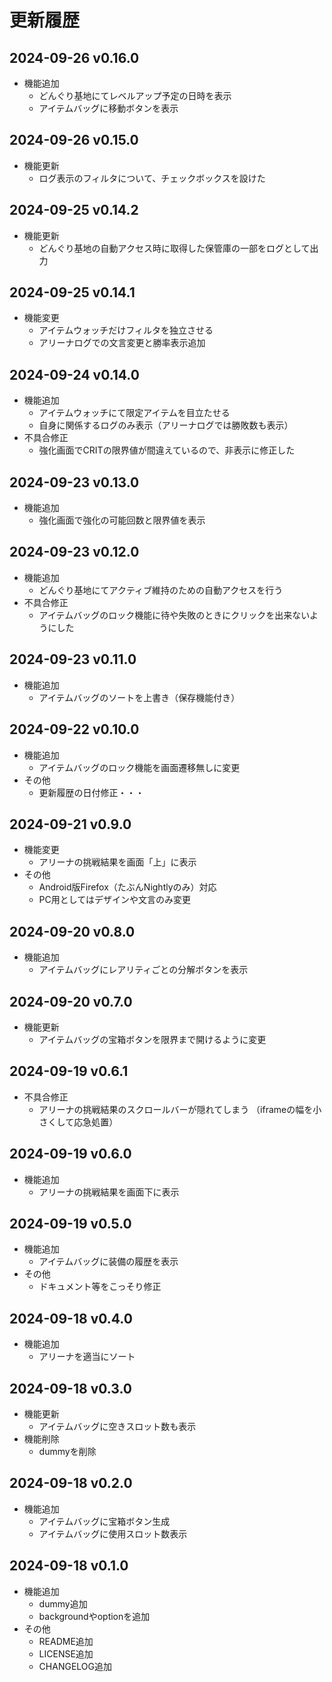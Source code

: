 # 更新履歴

## 2024-09-26 v0.16.0
* 機能追加
  - どんぐり基地にてレベルアップ予定の日時を表示
  - アイテムバッグに移動ボタンを表示

## 2024-09-26 v0.15.0
* 機能更新
  - ログ表示のフィルタについて、チェックボックスを設けた

## 2024-09-25 v0.14.2
* 機能更新
  - どんぐり基地の自動アクセス時に取得した保管庫の一部をログとして出力

## 2024-09-25 v0.14.1
* 機能変更
  - アイテムウォッチだけフィルタを独立させる
  - アリーナログでの文言変更と勝率表示追加

## 2024-09-24 v0.14.0
* 機能追加
  - アイテムウォッチにて限定アイテムを目立たせる
  - 自身に関係するログのみ表示（アリーナログでは勝敗数も表示）
* 不具合修正
  - 強化画面でCRITの限界値が間違えているので、非表示に修正した

## 2024-09-23 v0.13.0
* 機能追加
  - 強化画面で強化の可能回数と限界値を表示

## 2024-09-23 v0.12.0
* 機能追加
  - どんぐり基地にてアクティブ維持のための自動アクセスを行う
* 不具合修正
  - アイテムバッグのロック機能に待や失敗のときにクリックを出来ないようにした

## 2024-09-23 v0.11.0
* 機能追加
  - アイテムバッグのソートを上書き（保存機能付き）

## 2024-09-22 v0.10.0
* 機能追加
  - アイテムバッグのロック機能を画面遷移無しに変更
* その他
  - 更新履歴の日付修正・・・

## 2024-09-21 v0.9.0
* 機能変更
  - アリーナの挑戦結果を画面「上」に表示
* その他
  - Android版Firefox（たぶんNightlyのみ）対応
  - PC用としてはデザインや文言のみ変更

## 2024-09-20 v0.8.0
* 機能追加
  - アイテムバッグにレアリティごとの分解ボタンを表示

## 2024-09-20 v0.7.0
* 機能更新
  - アイテムバッグの宝箱ボタンを限界まで開けるように変更

## 2024-09-19 v0.6.1
* 不具合修正
  - アリーナの挑戦結果のスクロールバーが隠れてしまう
（iframeの幅を小さくして応急処置）

## 2024-09-19 v0.6.0
* 機能追加
  - アリーナの挑戦結果を画面下に表示

## 2024-09-19 v0.5.0
* 機能追加
  - アイテムバッグに装備の履歴を表示
* その他
  - ドキュメント等をこっそり修正

## 2024-09-18 v0.4.0
* 機能追加
  - アリーナを適当にソート

## 2024-09-18 v0.3.0
* 機能更新
  - アイテムバッグに空きスロット数も表示
* 機能削除
  - dummyを削除

## 2024-09-18 v0.2.0
* 機能追加
  - アイテムバッグに宝箱ボタン生成
  - アイテムバッグに使用スロット数表示

## 2024-09-18 v0.1.0
* 機能追加
  - dummy追加
  - backgroundやoptionを追加
* その他
  - README追加
  - LICENSE追加
  - CHANGELOG追加



